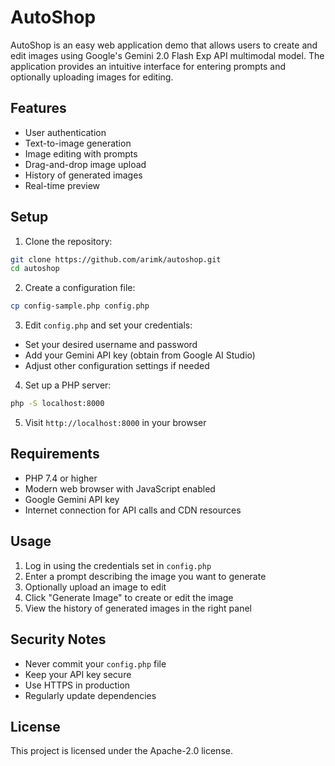 # AutoShop

AutoShop is an easy web application demo that allows users to create and edit images using Google's Gemini 2.0 Flash Exp API multimodal model. The application provides an intuitive interface for entering prompts and optionally uploading images for editing.

## Features

- User authentication
- Text-to-image generation
- Image editing with prompts
- Drag-and-drop image upload
- History of generated images
- Real-time preview

## Setup

1. Clone the repository:
```bash
git clone https://github.com/arimk/autoshop.git
cd autoshop
```

2. Create a configuration file:
```bash
cp config-sample.php config.php
```

3. Edit `config.php` and set your credentials:
- Set your desired username and password
- Add your Gemini API key (obtain from Google AI Studio)
- Adjust other configuration settings if needed

4. Set up a PHP server:
```bash
php -S localhost:8000
```

5. Visit `http://localhost:8000` in your browser

## Requirements

- PHP 7.4 or higher
- Modern web browser with JavaScript enabled
- Google Gemini API key
- Internet connection for API calls and CDN resources

## Usage

1. Log in using the credentials set in `config.php`
2. Enter a prompt describing the image you want to generate
3. Optionally upload an image to edit
4. Click "Generate Image" to create or edit the image
5. View the history of generated images in the right panel

## Security Notes

- Never commit your `config.php` file
- Keep your API key secure
- Use HTTPS in production
- Regularly update dependencies

## License

This project is licensed under the Apache-2.0 license.
